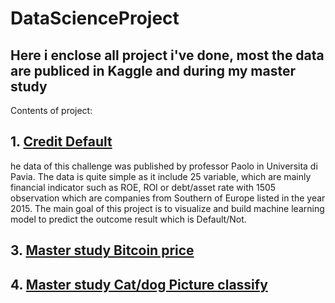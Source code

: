 # DataScienceProject

## Here i enclose all project i've done, most the data are publiced in Kaggle and during my master study
Contents of project:
## 1. [Credit Default](#1)

he data of this challenge was published by professor Paolo in Universita di Pavia. The data is quite simple as it include 25 variable, which are mainly financial indicator such as ROE, ROI or debt/asset rate with 1505 observation which are companies from Southern of Europe listed in the year 2015. The main goal of this project is to visualize and build machine learning model to predict the outcome result which is Default/Not. 

## 3. [Master study Bitcoin price](#3)

## 4. [Master study Cat/dog Picture classify](#3)
